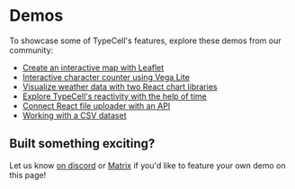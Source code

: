 # Demos

To showcase some of TypeCell's features, explore these demos from our community:

*   [Create an interactive map with Leaflet](/@niklas/maps)
*   [Interactive character counter using Vega Lite](/@yousef/character-counter)
*   [Visualize weather data with two React chart libraries](/@yousef/charts)
*   [Explore TypeCell's reactivity with the help of time](/@niklas/time)
*   [Connect React file uploader with an API](/@niklas/api)
*   [Working with a CSV dataset](/@niklas/csv)

## Built something exciting?

Let us know [on discord](https://discord.gg/TcJ9TRC3SV) or [Matrix](https://matrix.to/#/#typecell-space:matrix.org) if you'd like to feature your own demo on this page!
